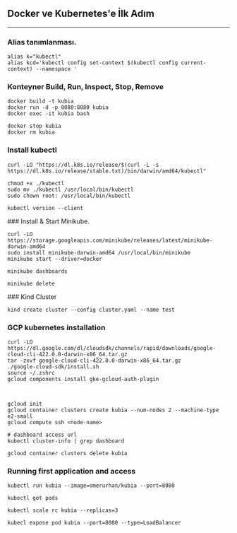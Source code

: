## Docker ve Kubernetes'e İlk Adım
---

### Alias tanımlanması.
```
alias k="kubectl"
alias kcd='kubectl config set-context $(kubectl config current-context) --namespace '
```

### Konteyner Build, Run, Inspect, Stop, Remove

```
docker build -t kubia
docker run -d -p 8080:8080 kubia
docker exec -it kubia bash

docker stop kubia
docker rm kubia

```

### Install kubectl

```
curl -LO "https://dl.k8s.io/release/$(curl -L -s https://dl.k8s.io/release/stable.txt)/bin/darwin/amd64/kubectl"

chmod +x ./kubectl
sudo mv ./kubectl /usr/local/bin/kubectl
sudo chown root: /usr/local/bin/kubectl

kubectl version --client
```

### Install & Start Minikube.

```
curl -LO https://storage.googleapis.com/minikube/releases/latest/minikube-darwin-amd64
sudo install minikube-darwin-amd64 /usr/local/bin/minikube
minikube start --driver=docker

minikube dashboards

minikube delete
```
### Kind Cluster
```
kind create cluster --config cluster.yaml --name test
```
### GCP kubernetes installation

```
curl -LO https://dl.google.com/dl/cloudsdk/channels/rapid/downloads/google-cloud-cli-422.0.0-darwin-x86_64.tar.gz
tar -zxvf google-cloud-cli-422.0.0-darwin-x86_64.tar.gz
./google-cloud-sdk/install.sh
source ~/.zshrc
gcloud components install gke-gcloud-auth-plugin



gcloud init
gcloud container clusters create kubia --num-nodes 2 --machine-type e2-small
gcloud compute ssh <node-name>

# dashboard access url
kubectl cluster-info | grep dashboard 

gcloud container clusters delete kubia

```


### Running first application and access

```
kubectl run kubia --image=omerurhan/kubia --port=8080

kubectl get pods

kubectl scale rc kubia --replicas=3 

kubecl expose pod kubia --port=8080 --type=LoadBalancer

```